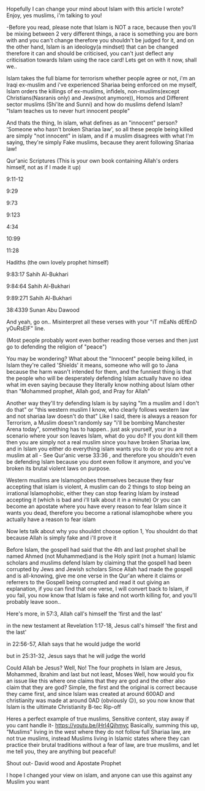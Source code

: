 Hopefully I can change your mind about Islam with this article I wrote? Enjoy, yes muslims, i'm talking to you!

-Before you read, please note that Islam is NOT a race, because then you'll be mixing between 2 very different things, a race is something you are born with and you can't change therefore you shouldn't be judged for it, and on the other hand, Islam is an ideology(a mindset) that can be changed therefore it can and should be criticised, you can't just deflect any criticisation towards Islam using the race card! Lets get on with it now, shall we..

Islam takes the full blame for terrorism whether people agree or not, i'm an Iraqi ex-muslim and i've experienced Shariaa being enforced on me myself, Islam orders the killings of ex-muslims, infidels, non-muslims(except Christians(Nasranis only) and Jews(not anymore)), Homos and Different sector muslims (Shi'ite and Sunni) and how do muslims defend Islam? "Islam teaches us to never hurt innocent people"

And thats the thing, In islam, what defines as an "innocent" person? 'Someone who hasn't broken Shariaa law', so all these people being killed are simply "not innocent" in islam, and if a muslim disagrees with what I'm saying, they're simply Fake muslims, because they arent following Shariaa law!

Qur'anic Scriptures (This is your own book containing Allah's orders himself, not as if I made it up)

9:11-12

9:29

9:73

9:123

4:34

10:99

11:28

Hadiths (the own lovely prophet himself)

9:83:17 Sahih Al-Bukhari

9:84:64 Sahih Al-Bukhari

9:89:271 Sahih Al-Bukhari

38:4339 Sunan Abu Dawood

And yeah, go on.. Misinterpret all these verses with your "iT mEaNs dEfEnD yOuRsElF" line.

(Most people probably wont even bother reading those verses and then just go to defending the religion of "peace")

You may be wondering? What about the "Innocent" people being killed, in Islam they're called 'Shields' it means, someone who will go to Jana because the harm wasn't intended for them, and the funniest thing is that the people who will be desperately defending Islam actually have no idea what im even saying because they literally know nothing about Islam other than "Mohammed prophet, Allah god, and Pray for Allah"

Another way they'll try defending Islam is by saying "Im a muslim and I don't do that" or "this western muslim I know, who clearly follows western law and not shariaa law doesn't do that"
Like I said, there is always a reason for Terrorism, a Muslim doesn't randomly say "i'll be bombing Manchester Arena today", something has to happen.. just ask yourself, your in a scenario where your son leaves Islam, what do you do? If you dont kill them then you are simply not a real muslim since you have broken Shariaa law, and in Islam you either do everything islam wants you to do or you are not a muslim at all - See Qur'anic verse 33:36 , and therefore you shouldn't even be defending Islam because you dont even follow it anymore, and you've broken its brutal violent laws on purpose.

Western muslims are Islamophobes themselves because they fear accepting that islam is violent,
A muslim can do 2 things to stop being an irrational Islamophobic, either they can stop fearing Islam by instead accepting it (which is bad and i'll talk about it in a minute)
Or you can become an apostate where you have every reason to fear Islam since it wants you dead, therefore you become a rational islamophobe where you actually have a reason to fear islam

Now lets talk about why you shouldnt choose option 1,
You shouldnt do that because Allah is simply fake and i'll prove it

Before Islam, the gospell had said that the 4th and last prophet shall be named Ahmed (not Muhammed)and is the Holy spirit (not a human)
Islamic scholars and muslims defend Islam by claiming that the gospell had been corrupted by Jews and Jewish scholars
Since Allah had made the gospell and is all-knowing, give me one verse in the Qur'an where it claims or referrers to the Gospell being corrupted and read it out giving an explanation, if you can find that one verse, I will convert back to Islam, if you fail, you now know that Islam is fake and not worth killing for, and you'll probably leave soon..

Here's more, in 57:3, Allah call's himself the 'first and the last'

in the new testament at Revelation 1:17-18, Jesus call's himself 'the first and the last'

in 22:56-57, Allah says that he would judge the world

but in 25:31-32, Jesus says that he will judge the world

Could Allah be Jesus? Well, No! The four prophets in Islam are Jesus, Mohammed, Ibrahim and last but not least, Moses
Well, how would you fix an issue like this where one claims that they are god and the other also claim that they are god?
Simple, the first and the original is correct because they came first, and since Islam was created at around 600AD and christianity was made at around 0AD (obviously 😑), so you now know that Islam is the ultimate Christianity B-tec Rip-off

Heres a perfect example of true muslims, Sensitive content, stay away if you cant handle it- https://youtu.be/jHrI4Qjhmyc
Basically, summing this up, "Muslims" living in the west where they do not follow full Shariaa law, are not true muslims, instead Muslims living in Islamic states where they can practice their brutal traditions without a fear of law, are true muslims, and let me tell you, they are anything but peaceful!

Shout out- David wood and Apostate Prophet

I hope I changed your view on islam, and anyone can use this against any Muslim you want
